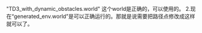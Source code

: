"TD3_with_dynamic_obstacles.world"
这个world是正确的，可以使用的。
2.现在“generated_env.world”是可以正确运行的。那就是说需要把路径点修改成这样就可以了。